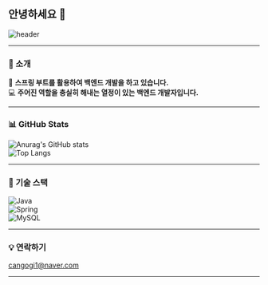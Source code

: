 ## 안녕하세요 👋

![header](https://capsule-render.vercel.app/api?type=wave&color=gradient&customColorList=30&height=300&section=header&text=Sun%20JiHoon&fontSize=90)

---

### 🚀 소개  
🌱 **스프링 부트를 활용하여 백엔드 개발을 하고 있습니다.**  
💻 **주어진 역할을 충실히 해내는 열정이 있는 백엔드 개발자입니다.**

---

### 📊 GitHub Stats  
![Anurag's GitHub stats](https://github-readme-stats.vercel.app/api?username=SunJiHoon&show_icons=true&theme=radical)  
![Top Langs](https://github-readme-stats.vercel.app/api/top-langs/?username=SunJiHoon&layout=compact&theme=radical)  

---

### 🔧 기술 스택  
![Java](https://img.shields.io/badge/-Java-007396?style=flat&logo=java&logoColor=white)  
![Spring](https://img.shields.io/badge/-Spring-6DB33F?style=flat&logo=spring&logoColor=white)  
![MySQL](https://img.shields.io/badge/-MySQL-4479A1?style=flat&logo=mysql&logoColor=white)  

---

### 💡 연락하기  
cangogi1@naver.com

---


<!--
**SunJiHoon/SunJiHoon** is a ✨ _special_ ✨ repository because its `README.md` (this file) appears on your GitHub profile.


Here are some ideas to get you started:

- 🔭 I’m currently working on ...
- 🌱 I’m currently learning ...
- 👯 I’m looking to collaborate on ...
- 🤔 I’m looking for help with ...
- 💬 Ask me about ...
- 📫 How to reach me: ...
- 😄 Pronouns: ...
- ⚡ Fun fact: ...
-->
